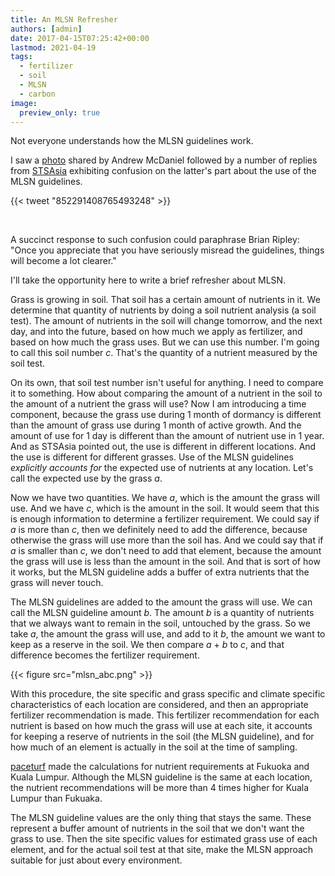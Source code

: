 ```yaml
---
title: An MLSN Refresher
authors: [admin]
date: 2017-04-15T07:25:42+00:00
lastmod: 2021-04-19
tags:
  - fertilizer
  - soil
  - MLSN
  - carbon
image:
  preview_only: true
---
```


Not everyone understands how the MLSN guidelines work. 

I saw a [photo](https://twitter.com/drumcturf/status/852291408765493248) shared by Andrew McDaniel followed by a number of replies from [STSAsia](https://twitter.com/STSAsia/status/852794439118471169) exhibiting confusion on the latter's part about the use of the MLSN guidelines.

{{< tweet "852291408765493248" >}}

<br>

A succinct response to such confusion could paraphrase Brian Ripley: "Once you appreciate that you have seriously misread the guidelines, things will become a lot clearer." 

I'll take the opportunity here to write a brief refresher about MLSN.

Grass is growing in soil. That soil has a certain amount of nutrients in it. We determine that quantity of nutrients by doing a soil nutrient analysis (a soil test). The amount of nutrients in the soil will change tomorrow, and the next day, and into the future, based on how much we apply as fertilizer, and based on how much the grass uses. But we can use this number. I'm going to call this soil number *c*. That's the quantity of a nutrient measured by the soil test.

On its own, that soil test number isn't useful for anything. I need to compare it to something. How about comparing the amount of a nutrient in the soil to the amount of a nutrient the grass will use? Now I am introducing a time component, because the grass use during 1 month of dormancy is different than the amount of grass use during 1 month of active growth. And the amount of use for 1 day is different than the amount of nutrient use in 1 year. And as STSAsia pointed out, the use is different in different locations. And the use is different for different grasses. Use of the MLSN guidelines *explicitly accounts for* the expected use of nutrients at any location. Let's call the expected use by the grass *a*. 

Now we have two quantities. We have *a*, which is the amount the grass will use. And we have *c*, which is the amount in the soil. It would seem that this is enough information to determine a fertilizer requirement. We could say if *a* is more than *c*, then we definitely need to add the difference, because otherwise the grass will use more than the soil has. And we could say that if *a* is smaller than *c*, we don't need to add that element, because the amount the grass will use is less than the amount in the soil. And that is sort of how it works, but the MLSN guideline adds a buffer of extra nutrients that the grass will never touch.

The MLSN guidelines are added to the amount the grass will use. We can call the MLSN guideline amount *b*. The amount *b* is a quantity of nutrients that we always want to remain in the soil, untouched by the grass. So we take *a*, the amount the grass will use, and add to it *b*, the amount we want to keep as a reserve in the soil. We then compare *a* + *b* to *c*, and that difference becomes the fertilizer requirement. 

{{< figure src="mlsn_abc.png" >}}

With this procedure, the site specific and grass specific and climate specific characteristics of each location are considered, and then an appropriate fertilizer recommendation is made. This fertilizer recommendation for each nutrient is based on how much the grass will use at each site, it accounts for keeping a reserve of nutrients in the soil (the MLSN guideline), and for how much of an element is actually in the soil at the time of sampling.

[paceturf](https://twitter.com/paceturf/status/853007444108165120) made the calculations for nutrient requirements at Fukuoka and Kuala Lumpur. Although the MLSN guideline is the same at each location, the nutrient recommendations will be more than 4 times higher for Kuala Lumpur than Fukuaka. 

The MLSN guideline values are the only thing that stays the same. These represent a buffer amount of nutrients in the soil that we don't want the grass to use. Then the site specific values for estimated grass use of each element, and for the actual soil test at that site, make the MLSN approach suitable for just about every environment.
